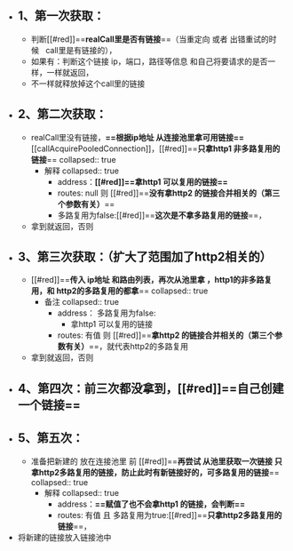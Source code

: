 - ## 1、第一次获取：
	- 判断[[#red]]==**realCall里是否有链接**==（当重定向 或者 出错重试的时候   call里是有链接的），
	- 如果有：判断这个链接  ip，端口，路径等信息  和自己将要请求的是否一样，一样就返回，
	- 不一样就释放掉这个call里的链接
- ## 2、第二次获取：
	- realCall里没有链接，**==根据ip地址 从连接池里拿可用链接==**[[callAcquirePooledConnection]]，[[#red]]==**只拿http1 非多路复用的链接**==
	  collapsed:: true
		- 解释
		  collapsed:: true
			- address：**[[#red]]==拿http1 可以复用的链接==**
			- routes: null 则 [[#red]]==**没有拿http2 的链接合并相关的（第三个参数有关）**==
			- 多路复用为false:[[#red]]==**这次是不拿多路复用的链接**==，
	- 拿到就返回，否则
- ## 3、第三次获取：（扩大了范围加了http2相关的）
	- [[#red]]==**传入 ip地址 和路由列表，再次从池里拿 ，http1的非多路复用，和 http2的多路复用的都拿**==
	  collapsed:: true
		- 备注
		  collapsed:: true
			- address： 多路复用为false:
				- 拿http1 可以复用的链接
			- routes: 有值 则 [[#red]]==**拿http2 的链接合并相关的（第三个参数有关）**==，就代表http2的多路复用
	- 拿到就返回，否则
- ## 4、第四次：前三次都没拿到，[[#red]]==**自己创建一个链接**==
- ## 5、第五次：
	- 准备把新建的 放在连接池里 前  [[#red]]==**再尝试  从池里获取一次链接 只拿http2多路复用的链接，防止此时有新链接好的，可多路复用的链接**==
	  collapsed:: true
		- 解释
		  collapsed:: true
			- address：**==赋值了也不会拿http1 的链接，会判断==**
			- routes: 有值 且 多路复用为true:[[#red]]==**只拿http2多路复用的链接**==，
- 将新建的链接放入链接池中